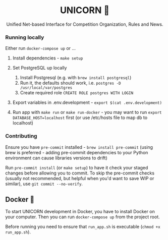 <h1 align="center">UNICORN 🦄</h1>
<p align="center">Unified Net-based Interface for Competition Organization, Rules and News.</p>


### Running locally

Either run `docker-compose up` or ...

1. Install dependencies - `make setup`

2. Set PostgreSQL up locally
   1. Install Postgresql (e.g. with `brew install postgresql`)
   2. Run it, the defaults should work, i.e. `postgres -D /usr/local/var/postgres`
   3. Create required role `CREATE ROLE postgres WITH LOGIN`

3. Export variables in .env.development - `export $(cat .env.development)`

4. Run app with `make run` or `make run-docker` - you may want to run `export DATABASE_HOST=localhost` first (or use /etc/hosts file to map db to localhost)

### Contributing

Ensure you have `pre-commit` installed - `brew install pre-commit` (using brew is preferred - adding pre-commit dependencies to your Python environment can cause libraries versions to drift)

Run `pre-commit install` (or `make setup`) to have it check your staged changes before allowing you to commit. To skip the pre-commit checks (usually not recommended, but helpful when you'd want to save WIP or similar), use `git commit --no-verify`.

## Docker 🐳

To start UNICORN development in Docker, you have to install Docker on your computer. Then you can run `docker-compose up` from the project root.

Before running you need to ensure that `run_app.sh` is executable (`chmod +x run_app.sh`).
